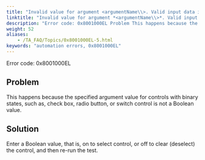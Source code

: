```yaml
--- 
title: "Invalid value for argument <argumentName\\>. Valid input data is a Boolean value, e.g. on/off."
linktitle: "Invalid value for argument *<argumentName\\>*. Valid input data is a Boolean value, e.g. on/off."
description: "Error code: 0x8001000EL Problem This happens because the specified argument value for controls with binary states, such as, check box, radio button, or switch control is not a Boolean value. Solution ..."
weight: 52
aliases: 
    - /TA_FAQ/Topics/0x8001000EL-5.html
keywords: "automation errors, 0x8001000EL"
---
```


Error code: 0x8001000EL

## Problem

This happens because the specified argument value for controls with binary states, such as, check box, radio button, or switch control is not a Boolean value.

## Solution

Enter a Boolean value, that is, on to select control, or off to clear \(deselect\) the control, and then re-run the test.





